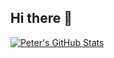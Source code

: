 ## Hi there 👋

<!--
**pchinovsky/pchinovsky** is a ✨ _special_ ✨ repository because its `README.md` (this file) appears on your GitHub profile.

Here are some ideas to get you started:

- 🔭 I’m currently working on ...
- 🌱 I’m currently learning ...
- 👯 I’m looking to collaborate on ...
- 🤔 I’m looking for help with ...
- 💬 Ask me about ...
- 📫 How to reach me: ...
- 😄 Pronouns: ...
- ⚡ Fun fact: ...
-->

[![Peter's GitHub Stats](https://github-readme-stats.vercel.app/api?username=pchinovsky&show_icons=true&theme=transparent)](https://github.com/pchinovsky/github-readme-stats)
